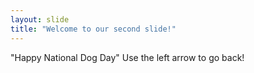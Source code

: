 ```yaml
---
layout: slide
title: "Welcome to our second slide!"
---
```

"Happy National Dog Day"
Use the left arrow to go back!
